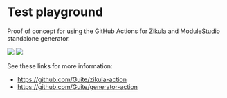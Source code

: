 # Test playground
Proof of concept for using the GitHub Actions for Zikula and ModuleStudio standalone generator.

[![](https://github.com/Guite/test-actions/workflows/Generate%20module/badge.svg)](https://github.com/Guite/test-actions/actions?query=workflow%3A"Generate+module")
[![](https://github.com/Guite/test-actions/workflows/Test%20module/badge.svg)](https://github.com/Guite/test-actions/actions?query=workflow%3A"Test+module")

See these links for more information:

- <https://github.com/Guite/zikula-action>
- <https://github.com/Guite/generator-action>
